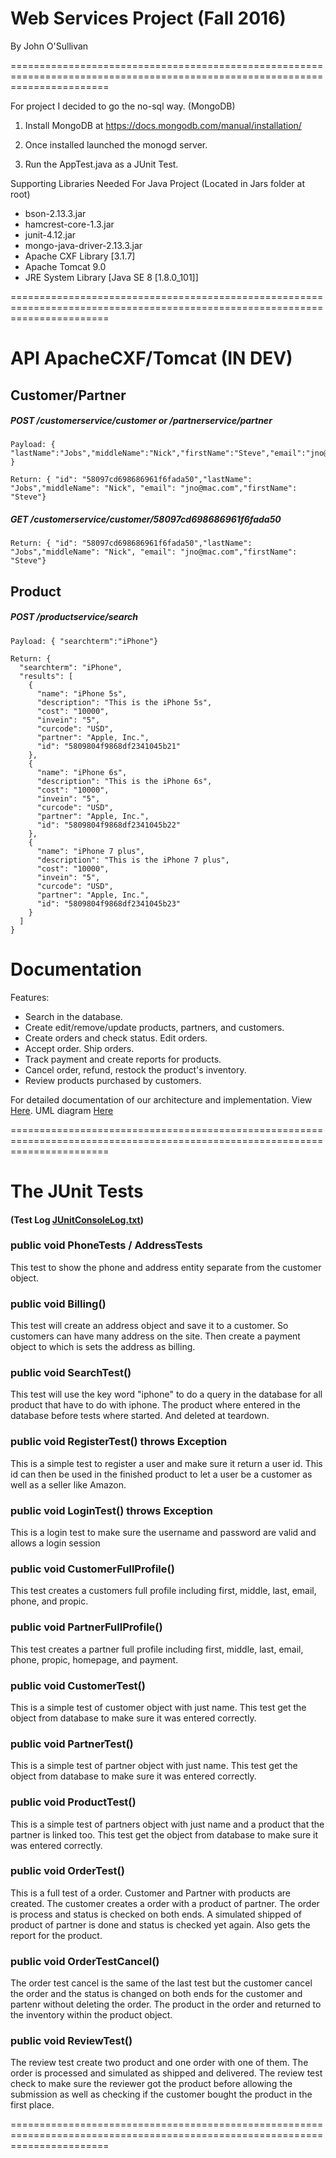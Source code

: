 # Web Services Project (Fall 2016) 

By John O'Sullivan

=============================================================================================================================

For project I decided to go the no-sql way. (MongoDB)

1) Install MongoDB at https://docs.mongodb.com/manual/installation/

2) Once installed launched the monogd server.

3) Run the AppTest.java as a JUnit Test.

Supporting Libraries Needed For Java Project (Located in Jars folder at root)

- bson-2.13.3.jar
- hamcrest-core-1.3.jar
- junit-4.12.jar
- mongo-java-driver-2.13.3.jar
- Apache CXF Library [3.1.7]
- Apache Tomcat 9.0
- JRE System Library [Java SE 8 [1.8.0_101]]

=============================================================================================================================

# API ApacheCXF/Tomcat (IN DEV)

## Customer/Partner

##### POST /customerservice/customer or /partnerservice/partner
```
Payload: { "lastName":"Jobs","middleName":"Nick","firstName":"Steve","email":"jno@mac.com" }

Return: { "id": "58097cd698686961f6fada50","lastName": "Jobs","middleName": "Nick", "email": "jno@mac.com","firstName": "Steve"}
```

##### GET /customerservice/customer/58097cd698686961f6fada50
```
Return: { "id": "58097cd698686961f6fada50","lastName": "Jobs","middleName": "Nick", "email": "jno@mac.com","firstName": "Steve"}
```

## Product

##### POST /productservice/search

```
Payload: { "searchterm":"iPhone"}

Return: {
  "searchterm": "iPhone",
  "results": [
    {
      "name": "iPhone 5s",
      "description": "This is the iPhone 5s",
      "cost": "10000",
      "invein": "5",
      "curcode": "USD",
      "partner": "Apple, Inc.",
      "id": "5809804f9868df2341045b21"
    },
    {
      "name": "iPhone 6s",
      "description": "This is the iPhone 6s",
      "cost": "10000",
      "invein": "5",
      "curcode": "USD",
      "partner": "Apple, Inc.",
      "id": "5809804f9868df2341045b22"
    },
    {
      "name": "iPhone 7 plus",
      "description": "This is the iPhone 7 plus",
      "cost": "10000",
      "invein": "5",
      "curcode": "USD",
      "partner": "Apple, Inc.",
      "id": "5809804f9868df2341045b23"
    }
  ]
}
```


# Documentation

Features:

- Search in the database.
- Create edit/remove/update products, partners, and customers.
- Create orders and check status. Edit orders. 
- Accept order. Ship orders. 
- Track payment and create reports for products.
- Cancel order, refund, restock the product's inventory.
- Review products purchased by customers. 

For detailed documentation of our architecture and implementation. View <a href="https://github.com/johnosullivan/WSP/blob/master/Documentation.md">Here</a>. UML diagram <a href="https://github.com/johnosullivan/WSP/blob/master/diagram.png">Here</a>


=============================================================================================================================

# The JUnit Tests 

#### (Test Log <a href="https://github.com/johnosullivan/WSP/blob/master/JUnitConsoleLog.txt">JUnitConsoleLog.txt</a>)

### public void PhoneTests / AddressTests

This test to show the phone and address entity separate from the customer object.

### public void Billing()

This test will create an address object and save it to a customer. So customers can have many address on the site. Then create a payment object to which is sets the address as billing.

### public void SearchTest() 

This test will use the key word "iphone" to do a query in the database for all product that  have to do with iphone. The product where entered in the database before tests where started. And deleted at teardown.

### public void RegisterTest() throws Exception 

This is a simple test to register a user and make sure it return a user id. This id can then be used in the finished product to let a user be a customer as well as a seller like Amazon.

### public void LoginTest() throws Exception

This is a login test to make sure the username and password are valid and allows a login session

### public void CustomerFullProfile() 

This test creates a customers full profile including first, middle, last, email, phone, and propic.

### public void PartnerFullProfile() 

This test creates a partner full profile including first, middle, last, email, phone, propic, homepage, and payment.

### public void CustomerTest() 

This is a simple test of customer object with just name.  This test get the object from database to make sure it was entered correctly.

### public void PartnerTest()

This is a simple test of partner object with just name.  This test get the object from database to make sure it was entered correctly.

### public void ProductTest()

This is a simple test of partners object with just name and a product that the partner is linked too. This test get the object from database to make sure it was entered correctly.

### public void OrderTest()

This is a full test of a order. Customer and Partner with products are created. The customer creates a order with a product of partner. The order is process and status is checked on both ends. A simulated shipped of product of partner is done and status is checked yet again. Also gets the report for the product.

### public void OrderTestCancel()

The order test cancel is the same of the last test but the customer cancel the order and the status is changed on both ends for the customer and partenr without deleting the order. The product in the order and returned to the inventory within the product object.

### public void ReviewTest()

The review test create two product and one order with one of them. The order is processed and simulated as shipped and delivered. The review test check to make sure the reviewer got the product before allowing the submission as well as checking if the customer bought the product in the first place.


=============================================================================================================================










